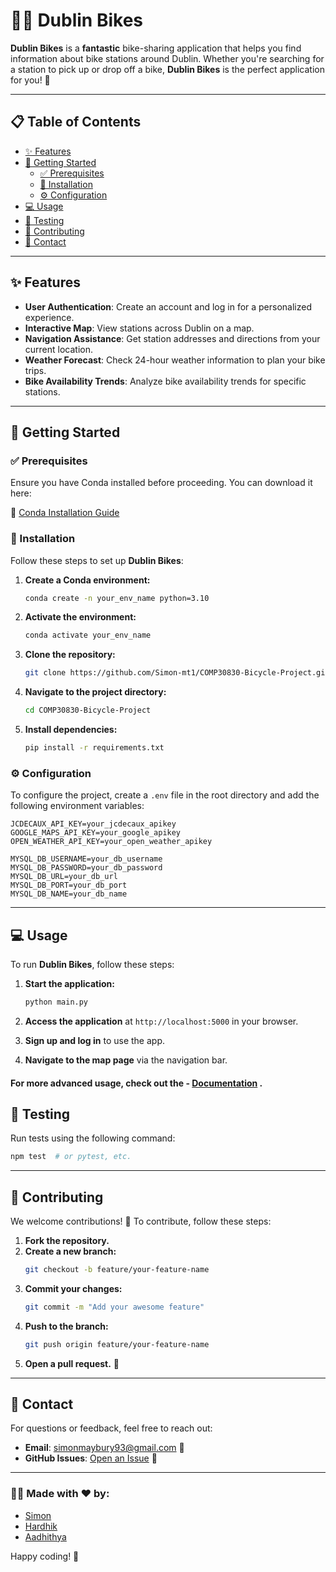 # 🚴‍♂️ Dublin Bikes

**Dublin Bikes** is a **fantastic** bike-sharing application that helps you find information about bike stations around Dublin. Whether you're searching for a station to pick up or drop off a bike, **Dublin Bikes** is the perfect application for you! 🎉

---

## 📋 Table of Contents

- [✨ Features](#-features)
- [🚀 Getting Started](#-getting-started)
  - [✅ Prerequisites](#-prerequisites)
  - [🔧 Installation](#-installation)
  - [⚙️ Configuration](#-configuration)
- [💻 Usage](#-usage)
- [🧪 Testing](#-testing)
- [🤝 Contributing](#-contributing)
- [📧 Contact](#-contact)

---

## ✨ Features

- **User Authentication**: Create an account and log in for a personalized experience.
- **Interactive Map**: View stations across Dublin on a map.
- **Navigation Assistance**: Get station addresses and directions from your current location.
- **Weather Forecast**: Check 24-hour weather information to plan your bike trips.
- **Bike Availability Trends**: Analyze bike availability trends for specific stations.

---

## 🚀 Getting Started

### ✅ Prerequisites

Ensure you have Conda installed before proceeding. You can download it here:

🔗 [Conda Installation Guide](https://www.anaconda.com/docs/getting-started/miniconda/install)

### 🔧 Installation

Follow these steps to set up **Dublin Bikes**:

1. **Create a Conda environment:**

   ```bash
   conda create -n your_env_name python=3.10
   ```

2. **Activate the environment:**

   ```bash
   conda activate your_env_name
   ```

3. **Clone the repository:**

   ```bash
   git clone https://github.com/Simon-mt1/COMP30830-Bicycle-Project.git
   ```

4. **Navigate to the project directory:**

   ```bash
   cd COMP30830-Bicycle-Project
   ```

5. **Install dependencies:**
   ```bash
   pip install -r requirements.txt
   ```

### ⚙️ Configuration

To configure the project, create a `.env` file in the root directory and add the following environment variables:

```env
JCDECAUX_API_KEY=your_jcdecaux_apikey
GOOGLE_MAPS_API_KEY=your_google_apikey
OPEN_WEATHER_API_KEY=your_open_weather_apikey

MYSQL_DB_USERNAME=your_db_username
MYSQL_DB_PASSWORD=your_db_password
MYSQL_DB_URL=your_db_url
MYSQL_DB_PORT=your_db_port
MYSQL_DB_NAME=your_db_name
```

---

## 💻 Usage

To run **Dublin Bikes**, follow these steps:

1. **Start the application:**

   ```bash
   python main.py
   ```

2. **Access the application** at `http://localhost:5000` in your browser.

3. **Sign up and log in** to use the app.

4. **Navigate to the map page** via the navigation bar.

#### For more advanced usage, check out the - [Documentation](https://aadhithya-ganesh.github.io/sphinx-test/) .

## 🧪 Testing

Run tests using the following command:

```bash
npm test  # or pytest, etc.
```

---

## 🤝 Contributing

We welcome contributions! 🎉 To contribute, follow these steps:

1. **Fork the repository.**
2. **Create a new branch:**
   ```bash
   git checkout -b feature/your-feature-name
   ```
3. **Commit your changes:**
   ```bash
   git commit -m "Add your awesome feature"
   ```
4. **Push to the branch:**
   ```bash
   git push origin feature/your-feature-name
   ```
5. **Open a pull request.** 🚀

---

## 📧 Contact

For questions or feedback, feel free to reach out:

- **Email**: simonmaybury93@gmail.com 📩
- **GitHub Issues**: [Open an Issue](https://github.com/Simon-mt1/COMP30830-Bicycle-Project/issues) 🐛

---

### 👨‍💻 Made with ❤️ by:

- [Simon](https://github.com/Simon-mt1)
- [Hardhik](https://github.com/hardhik1007-lab)
- [Aadhithya](https://github.com/AadhithyaGanesh)

Happy coding! 🚀
